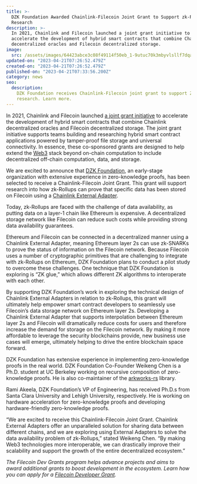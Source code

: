 ```yaml
---
title: >-
  DZK Foundation Awarded Chainlink-Filecoin Joint Grant to Support zk-Rollup
  Research
description: >-
  In 2021, Chainlink and Filecoin launched a joint grant initiative to
  accelerate the development of hybrid smart contracts that combine Chainlink
  decentralized oracles and Filecoin decentralized storage.
image:
  src: /assets/images/64423abce3c08f49114f50eb_1-9utuc70k3mbyvlsllf7dqa.png
updated-on: "2023-04-21T07:26:52.479Z"
created-on: "2023-04-21T07:26:52.479Z"
published-on: "2023-04-21T07:33:56.200Z"
category: news
seo:
  description:
    DZK Foundation receives Chainlink-Filecoin joint grant to support ZK-Rollup
    research. Learn more.
---
```


In 2021, Chainlink and Filecoin launched [a joint grant initiative](https://blog.chain.link/announcing-the-chainlink-and-filecoin-joint-grant-program/) to accelerate the development of hybrid smart contracts that combine Chainlink decentralized oracles and Filecoin decentralized storage. The joint grant initiative supports teams building and researching hybrid smart contract applications powered by tamper-proof file storage and universal connectivity. In essence, these co-sponsored grants are designed to help extend the [Web3](https://blog.chain.link/web3/) stack beyond on-chain computation to include decentralized off-chain computation, data, and storage.

We are excited to announce that [DZK Foundation](https://www.dzk.org/), an early-stage organization with extensive experience in zero-knowledge proofs, has been selected to receive a Chainlink-Filecoin Joint Grant. This grant will support research into how zk-Rollups can prove that specific data has been stored on Filecoin using a [Chainlink External Adapter](https://docs.chain.link/docs/external-adapters/).

Today, zk-Rollups are faced with the challenge of data availability, as putting data on a layer-1 chain like Ethereum is expensive. A decentralized storage network like Filecoin can reduce such costs while providing strong data availability guarantees.

Ethereum and Filecoin can be connected in a decentralized manner using a Chainlink External Adapter, meaning Ethereum layer 2s can use zk-SNARKs to prove the status of information on the Filecoin network. Because Filecoin uses a number of cryptographic primitives that are challenging to integrate with zk-Rollups on Ethereum, DZK Foundation plans to conduct a pilot study to overcome these challenges. One technique that DZK Foundation is exploring is “ZK glue,” which allows different ZK algorithms to interoperate with each other.

By supporting DZK Foundation’s work in exploring the technical design of Chainlink External Adapters in relation to zk-Rollups, this grant will ultimately help empower smart contract developers to seamlessly use Filecoin’s data storage network on Ethereum layer 2s. Developing a Chainlink External Adapter that supports interpolation between Ethereum layer 2s and Filecoin will dramatically reduce costs for users and therefore increase the demand for storage on the Filecoin network. By making it more affordable to leverage the security blockchains provide, new business use cases will emerge, ultimately helping to drive the entire blockchain space forward.

DZK Foundation has extensive experience in implementing zero-knowledge proofs in the real world. DZK Foundation Co-Founder Weikeng Chen is a Ph.D. student at UC Berkeley working on recursive composition of zero-knowledge proofs. He is also co-maintainer of the [arkworks-rs](https://github.com/arkworks-rs/) library.

Rami Akeela, DZK Foundation’s VP of Engineering, has received Ph.D.s from Santa Clara University and Lehigh University, respectively. He is working on hardware acceleration for zero-knowledge proofs and developing hardware-friendly zero-knowledge proofs.

“We are excited to receive this Chainlink-Filecoin Joint Grant. Chainlink External Adapters offer an unparalleled solution for sharing data between different chains, and we are exploring using External Adapters to solve the data availability problem of zk-Rollups,” stated Weikeng Chen. “By making Web3 technologies more interoperable, we can drastically improve their scalability and support the growth of the entire decentralized ecosystem.”

_The Filecoin Dev Grants program helps advance projects and aims to award additional grants to boost development in the ecosystem. Learn how you can apply for a [Filecoin Developer Grant](https://github.com/filecoin-project/devgrants/blob/master/README.md)._
